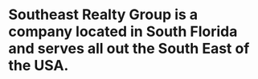 # Southeast Realty Group is a company located in South Florida and serves all out the South East of the USA.
